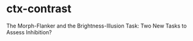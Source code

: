 # ctx-contrast
The Morph-Flanker and the Brightness-Illusion Task: Two New Tasks to Assess Inhibition?
